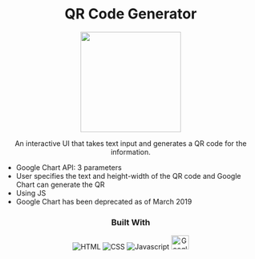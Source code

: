 <!-- TITLE -->
<div align="center">
  <h1>QR Code Generator</h1>
  <img src="https://cdn.britannica.com/17/155017-050-9AC96FC8/Example-QR-code.jpg" width="200" height="200">

  An interactive UI that takes text input and generates a QR code for the information.<br>
</div>


- Google Chart API: 3 parameters
- User specifies the text and height-width of the QR code and Google Chart can generate the QR
- Using JS
- Google Chart has been deprecated as of March 2019

<!-- BUILT WITH -->
<div align="center">
  <h3 id="built-with">Built With</h2>
  <img alt="HTML" src="https://img.shields.io/badge/html5%20-%23E34F26.svg?&style=for-the-badge&logo=html5&logoColor=white"/> <img alt="CSS" src="https://img.shields.io/badge/css3%20-%231572B6.svg?&style=for-the-badge&logo=css3&logoColor=white"/>  <img alt="Javascript" src="https://img.shields.io/badge/javascript%20-%23323330.svg?&style=for-the-badge&logo=javascript&logoColor=%23F7DF1E"/> <img alt="Google Charts" src="https://img.stackshare.io/service/1651/ma2jqJKH_400x400.png" height="28" width="35"/> 
</div>
